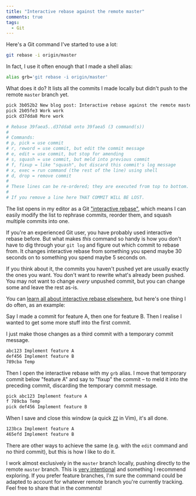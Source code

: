 ```yaml
---
title: "Interactive rebase against the remote master"
comments: true
tags:
  - Git
---
```


Here's a Git command I've started to use a lot:

``` bash
git rebase -i origin/master
```

In fact, I use it often enough that I made a shell alias:

``` bash
alias grb='git rebase -i origin/master'
```

What does it do? It lists all the commits I made locally but didn't push to the remote `master` branch yet.

``` bash
pick 3b052b2 New blog post: Interactive rebase against the remote master
pick 2b05fe3 Work work
pick d37dda8 More work

# Rebase 39faea5..d37dda8 onto 39faea5 (3 command(s))
#
# Commands:
# p, pick = use commit
# r, reword = use commit, but edit the commit message
# e, edit = use commit, but stop for amending
# s, squash = use commit, but meld into previous commit
# f, fixup = like "squash", but discard this commit's log message
# x, exec = run command (the rest of the line) using shell
# d, drop = remove commit
#
# These lines can be re-ordered; they are executed from top to bottom.
#
# If you remove a line here THAT COMMIT WILL BE LOST.
```

The list opens in my editor as a Git ["interactive rebase"](https://robots.thoughtbot.com/git-interactive-rebase-squash-amend-rewriting-history#interactive-rebase), which means I can easily modify the list to rephrase commits, reorder them, and squash multiple commits into one.

If you're an experienced Git user, you have probably used interactive rebase before. But what makes *this* command so handy is how you don't have to dig through your `git log` and figure out which commit to rebase from. It changes interactive rebase from something you spend maybe 30 seconds on to something you spend maybe 5 seconds on.

If you think about it, the commits you haven't pushed yet are usually exactly the ones you want. You don't want to rewrite what's already been pushed. You may not want to change *every* unpushed commit, but you can change some and leave the rest as-is.

You can [learn all about interactive rebase elsewhere](https://robots.thoughtbot.com/git-interactive-rebase-squash-amend-rewriting-history#interactive-rebase), but here's one thing I do often, as an example:

Say I made a commit for feature A, then one for feature B. Then I realise I wanted to get some more stuff into the first commit.

I just make those changes as a third commit with a temporary commit message.

``` bash
abc123 Implement feature A
def456 Implement feature B
789cba Temp
```

Then I open the interactive rebase with my `grb` alias. I move that temporary commit below "feature A" and say to "fixup" the commit – to meld it into the preceding commit, discarding the temporary commit message.

``` bash
pick abc123 Implement feature A
f 789cba Temp
pick def456 Implement feature B
```

When I save and close this window (a quick [`ZZ`](http://vimdoc.sourceforge.net/htmldoc/editing.html#ZZ) in Vim), it's all done.

``` bash
123bca Implement feature A
465efd Implement feature B
```

There are other ways to achieve the same (e.g. with the `edit` command and no third commit), but this is how I like to do it.

I work almost exclusively in the `master` branch locally, pushing directly to the remote `master` branch. This is [very intentional](https://thepugautomatic.com/2014/02/code-review/) and something I recommend exploring. If you prefer feature branches, I'm sure the command could be adapted to account for whatever remote branch you're currently tracking. Feel free to share that in the comments!
